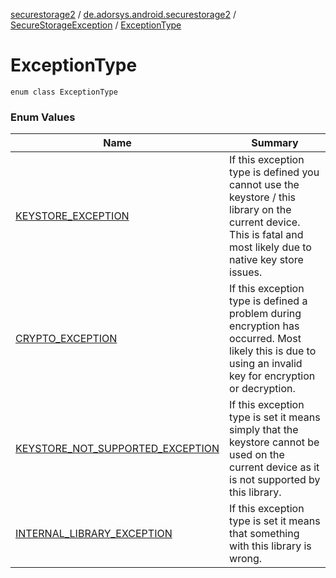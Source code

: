 [securestorage2](../../../index.md) / [de.adorsys.android.securestorage2](../../index.md) / [SecureStorageException](../index.md) / [ExceptionType](./index.md)

# ExceptionType

`enum class ExceptionType`

### Enum Values

| Name | Summary |
|---|---|
| [KEYSTORE_EXCEPTION](-k-e-y-s-t-o-r-e_-e-x-c-e-p-t-i-o-n.md) | If this exception type is defined you cannot use the keystore / this library on the current device. This is fatal and most likely due to native key store issues. |
| [CRYPTO_EXCEPTION](-c-r-y-p-t-o_-e-x-c-e-p-t-i-o-n.md) | If this exception type is defined a problem during encryption has occurred. Most likely this is due to using an invalid key for encryption or decryption. |
| [KEYSTORE_NOT_SUPPORTED_EXCEPTION](-k-e-y-s-t-o-r-e_-n-o-t_-s-u-p-p-o-r-t-e-d_-e-x-c-e-p-t-i-o-n.md) | If this exception type is set it means simply that the keystore cannot be used on the current device as it is not supported by this library. |
| [INTERNAL_LIBRARY_EXCEPTION](-i-n-t-e-r-n-a-l_-l-i-b-r-a-r-y_-e-x-c-e-p-t-i-o-n.md) | If this exception type is set it means that something with this library is wrong. |
